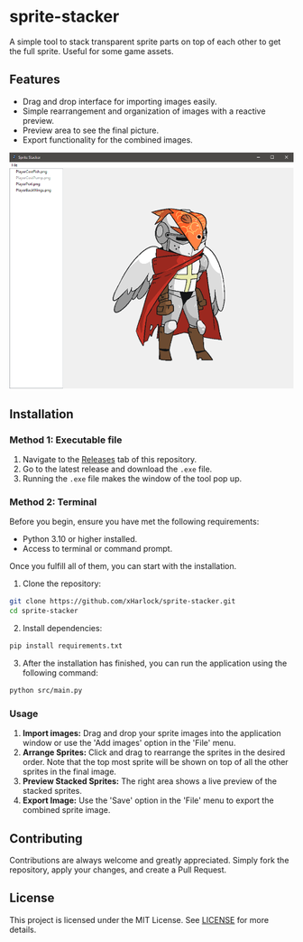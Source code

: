 # sprite-stacker

A simple tool to stack transparent sprite parts on top of each other to get the full sprite. Useful for some game assets.

## Features

* Drag and drop interface for importing images easily.
* Simple rearrangement and organization of images with a reactive preview.
* Preview area to see the final picture.
* Export functionality for the combined images.

![showcase](resources/showcase.png)

## Installation

### Method 1: Executable file

1. Navigate to the [Releases](https://github.com/xHarlock/sprite-stacker/releases) tab of this repository.
2. Go to the latest release and download the `.exe` file.
3. Running the `.exe` file makes the window of the tool pop up.

### Method 2: Terminal

Before you begin, ensure you have met the following requirements:

* Python 3.10 or higher installed.
* Access to terminal or command prompt.

Once you fulfill all of them, you can start with the installation.

1. Clone the repository:

```bash
git clone https://github.com/xHarlock/sprite-stacker.git
cd sprite-stacker
```

2. Install dependencies:

```bash
pip install requirements.txt
```

3. After the installation has finished, you can run the application using the following command:

```bash
python src/main.py
```

### Usage

1. **Import images:** Drag and drop your sprite images into the application window or use the 'Add images' option in the 'File' menu.
2. **Arrange Sprites:** Click and drag to rearrange the sprites in the desired order. Note that the top most sprite will be shown on top of all the other sprites in the final image.
3. **Preview Stacked Sprites:** The right area shows a live preview of the stacked sprites.
4. **Export Image:** Use the 'Save' option in the 'File' menu to export the combined sprite image.

## Contributing

Contributions are always welcome and greatly appreciated. Simply fork the repository, apply your changes, and create a Pull Request.

## License

This project is licensed under the MIT License. See [LICENSE](LICENSE) for more details.